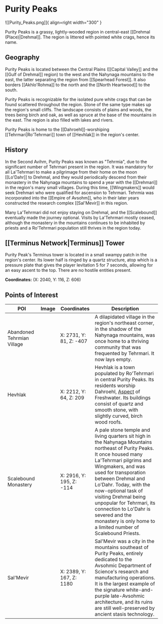 # Purity Peaks

![[Purity_Peaks.png]]{ align=right width="300" }

Purity Peaks is a grassy, lightly-wooded region in central-east [[Drehmal (Place)|Drehmal]]. The region is littered with pointed white crags, hence its name.

## Geography

Purity Peaks is located between the Central Plains ([[Capital Valley]] and the [[Gulf of Drehmal]] region) to the west and the Nahynaga mountains to the east, the latter separating the region from [[Spearhead Forest]]. It also borders [[Akhlo'Rohma]] to the north and the [[North Heartwood]] to the south.

Purity Peaks is recognizable for the isolated pure white crags that can be found scattered throughout the region. Stone of the same type makes up the region's small cliffs. The landscape consists of plains and woods, the trees being birch and oak, as well as spruce at the base of the mountains in the east. The region is also filled with lakes and rivers.

Purity Peaks is home to the [[Dahroehl]]-worshiping [[Tehrmari|Ro'Tehrmari]] town of [[Hevhlak]] in the region's center.

## History

In the Second Avihm, Purity Peaks was known as "Tehrmia", due to the significant number of Tehrmari present in the region. It was mandatory for all La'Tehrmari to make a pilgrimage from their home on the moon [[Lo'Dahr]] to Drehmal, and they would periodically descend from their monastery in the Nahynaga mountains to spend a year with the [[Drehmari]] in the region's many small villages. During this time, [[Wingmakers]] would seek Drehmari who were qualified for ascension to Tehrmari. Tehrmia was incorporated into the [[Empire of Avsohm]], who in their later years constructed the research complex [[Sal'Mevir]] in this region.

Many La'Tehrmari did not enjoy staying on Drehmal, and the [[Scalebound]] eventually made the journey optional. Visits by La'Tehrmari mostly ceased, although the monastery in the mountains continues to be inhabited by priests and a Ro'Tehrmari population still thrives in the region today.

## [[Terminus Network|Terminus]] Tower

Purity Peak's Terminus tower is located in a small swampy patch in the region's center. Its lower half is ringed by a quartz structure, atop which is a pressure plate that gives the player levitation 5 for 7 seconds, allowing for an easy ascent to the top. There are no hostile entities present.

**Coordinates:** (X: 2040, Y: 116, Z: 606)

## Points of Interest

| POI | Image | Coordinates | Description |
|-|-|-|-|
| Abandoned Tehrmian Village |  | X: 2731, Y: 81, Z: -407 | A dilapidated village in the region's northeast corner, in the shadow of the Nahynaga mountains, was once home to a thriving community that was frequented by Tehrmari. It now lays empty. |
| Hevhlak |  | X: 2212, Y: 64, Z: 209 | Hevhlak is a town populated by Ro'Tehrmari in central Purity Peaks. Its residents worship Dahroehl, [Aspect](/Lore/Higher_Beings/Aspects/) of Freshwater. Its buildings consist of quartz and smooth stone, with slightly curved, birch wood roofs. |
| Scalebound Monastery |  | X: 2916, Y: 195, Z: -114 | A pale stone temple and living quarters sit high in the Nahynaga Mountains northeast of Purity Peaks. It once housed many La'Tehrmari pilgrims and Wingmakers, and was used for transporation between Drehmal and Lo'Dahr. Today, with the now-optional task of visiting Drehmal being unpopular for Tehrmari, its connection to Lo'Dahr is severed and the monastery is only home to a limited number of Scalebound Priests. |
| Sal'Mevir |  | X: 2389, Y: 167, Z: 1180 | Sal'Mevir was a city in the mountains southeast of Purity Peaks, entirely dedicated to the Avsohmic Department of Science's research and manufacturing operations. It is the largest example of the signature white-and-purple late-Avsohmic architecture, and its ruins are still well-preserved by ancient stasis technology. |
